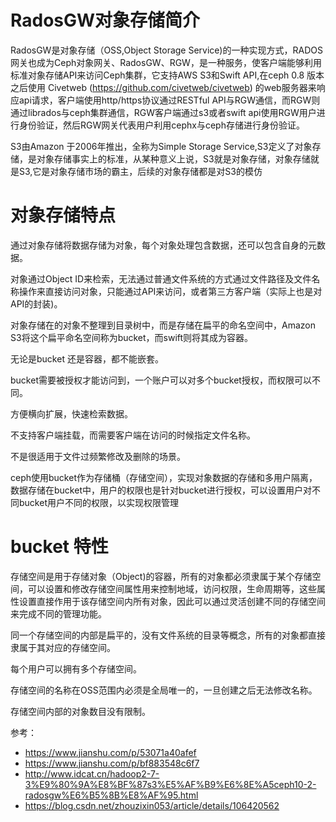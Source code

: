 # RadosGW对象存储简介

RadosGW是对象存储（OSS,Object Storage Service)的一种实现方式，RADOS网关也成为Ceph对象网关、RadosGW、RGW，是一种服务，使客户端能够利用标准对象存储API来访问Ceph集群，它支持AWS S3和Swift API,在ceph 0.8 版本之后使用 Civetweb (https://github.com/civetweb/civetweb) 的web服务器来响应api请求，客户端使用http/https协议通过RESTful API与RGW通信，而RGW则通过librados与ceph集群通信，RGW客户端通过s3或者swift api使用RGW用户进行身份验证，然后RGW网关代表用户利用cephx与ceph存储进行身份验证。

S3由Amazon 于2006年推出，全称为Simple Storage Service,S3定义了对象存储，是对象存储事实上的标准，从某种意义上说，S3就是对象存储，对象存储就是S3,它是对象存储市场的霸主，后续的对象存储都是对S3的模仿

# 对象存储特点

通过对象存储将数据存储为对象，每个对象处理包含数据，还可以包含自身的元数据。

对象通过Object ID来检索，无法通过普通文件系统的方式通过文件路径及文件名称操作来直接访问对象，只能通过API来访问，或者第三方客户端（实际上也是对API的封装)。

对象存储在的对象不整理到目录树中，而是存储在扁平的命名空间中，Amazon S3将这个扁平命名空间称为bucket，而swift则将其成为容器。

无论是bucket 还是容器，都不能嵌套。

bucket需要被授权才能访问到，一个账户可以对多个bucket授权，而权限可以不同。

方便横向扩展，快速检索数据。

不支持客户端挂载，而需要客户端在访问的时候指定文件名称。

不是很适用于文件过频繁修改及删除的场景。

ceph使用bucket作为存储桶（存储空间），实现对象数据的存储和多用户隔离，数据存储在bucket中，用户的权限也是针对bucket进行授权，可以设置用户对不同bucket用户不同的权限，以实现权限管理

# bucket 特性

存储空间是用于存储对象（Object)的容器，所有的对象都必须隶属于某个存储空间，可以设置和修改存储空间属性用来控制地域，访问权限，生命周期等，这些属性设置直接作用于该存储空间内所有对象，因此可以通过灵活创建不同的存储空间来完成不同的管理功能。

同一个存储空间的内部是扁平的，没有文件系统的目录等概念，所有的对象都直接隶属于其对应的存储空间。

每个用户可以拥有多个存储空间。

存储空间的名称在OSS范围内必须是全局唯一的，一旦创建之后无法修改名称。

存储空间内部的对象数目没有限制。












参考：
- https://www.jianshu.com/p/53071a40afef
- https://www.jianshu.com/p/bf883548c6f7
- http://www.idcat.cn/hadoop2-7-3%E9%80%9A%E8%BF%87s3%E5%AF%B9%E6%8E%A5ceph10-2-radosgw%E6%B5%8B%E8%AF%95.html
- https://blog.csdn.net/zhouzixin053/article/details/106420562
